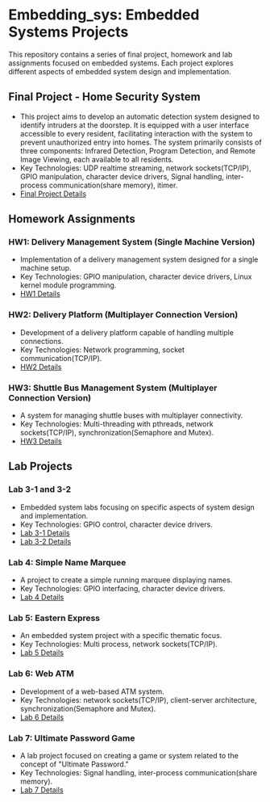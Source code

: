 # Embedding_sys: Embedded Systems Projects

This repository contains a series of final project, homework and lab assignments focused on embedded systems. Each project explores different aspects of embedded system design and implementation.

## Final Project - Home Security System
- This project aims to develop an automatic detection system designed to identify intruders at the doorstep. It is equipped with a user interface accessible to every resident, facilitating interaction with the system to prevent unauthorized entry into homes. The system primarily consists of three components: Infrared Detection, Program Detection, and Remote Image Viewing, each available to all residents.
- Key Technologies: UDP realtime streaming, network sockets(TCP/IP), GPIO manipulation, character device drivers, Signal handling, inter-process communication(share memory), itimer.
- [Final Project Details](https://github.com/henry890112/Embedding_sys/tree/main/Final_project_all)

## Homework Assignments

### HW1: Delivery Management System (Single Machine Version)
- Implementation of a delivery management system designed for a single machine setup.
- Key Technologies: GPIO manipulation, character device drivers, Linux kernel module programming.
- [HW1 Details](https://github.com/henry890112/Embedding_sys/blob/main/hw1/)

### HW2: Delivery Platform (Multiplayer Connection Version)
- Development of a delivery platform capable of handling multiple connections.
- Key Technologies: Network programming, socket communication(TCP/IP).
- [HW2 Details](https://github.com/henry890112/Embedding_sys/blob/main/hw2/)

### HW3: Shuttle Bus Management System (Multiplayer Connection Version)
- A system for managing shuttle buses with multiplayer connectivity.
- Key Technologies: Multi-threading with pthreads, network sockets(TCP/IP), synchronization(Semaphore and Mutex).
- [HW3 Details](https://github.com/henry890112/Embedding_sys/blob/main/hw3/)

## Lab Projects

### Lab 3-1 and 3-2
- Embedded system labs focusing on specific aspects of system design and implementation.
- Key Technologies: GPIO control, character device drivers.
- [Lab 3-1 Details](https://github.com/henry890112/Embedding_sys/blob/main/lab3/lab3-1/)
- [Lab 3-2 Details](https://github.com/henry890112/Embedding_sys/blob/main/lab3/lab3-2/)

### Lab 4: Simple Name Marquee
- A project to create a simple running marquee displaying names.
- Key Technologies: GPIO interfacing, character device drivers.
- [Lab 4 Details](https://github.com/henry890112/Embedding_sys/blob/main/lab4/)

### Lab 5: Eastern Express
- An embedded system project with a specific thematic focus.
- Key Technologies: Multi process, network sockets(TCP/IP).
- [Lab 5 Details](https://github.com/henry890112/Embedding_sys/blob/main/lab5/)

### Lab 6: Web ATM
- Development of a web-based ATM system.
- Key Technologies: network sockets(TCP/IP), client-server architecture, synchronization(Semaphore and Mutex).
- [Lab 6 Details](https://github.com/henry890112/Embedding_sys/blob/main/lab6/)

### Lab 7: Ultimate Password Game
- A lab project focused on creating a game or system related to the concept of "Ultimate Password."
- Key Technologies: Signal handling, inter-process communication(share memory).
- [Lab 7 Details](https://github.com/henry890112/Embedding_sys/blob/main/lab7/)
